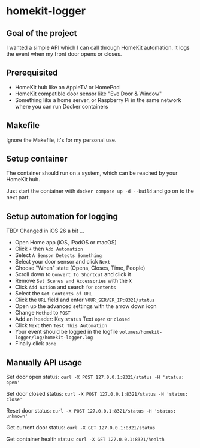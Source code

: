 # homekit-logger

## Goal of the project

I wanted a simple API which I can call through HomeKit automation. It logs the event when my front door opens or closes.

## Prerequisited

* HomeKit hub like an AppleTV or HomePod
* HomeKit compatible door sensor like "Eve Door & Window"
* Something like a home server, or Raspberry Pi in the same network where you can run Docker containers

## Makefile

Ignore the Makefile, it's for my personal use.

## Setup container

The container should run on a system, which can be reached by your HomeKit hub.

Just start the container with `docker compose up -d --build` and go on to the next part.

## Setup automation for logging

TBD: Changed in iOS 26 a bit ...

* Open Home app (iOS, iPadOS or macOS)
* Click `+` then `Add Automation`
* Select `A Sensor Detects Something`
* Select your door sensor and click `Next`
* Choose "When" state (Opens, Closes, Time, People)
* Scroll down to `Convert To Shortcut` and click it
* Remove `Set Scenes and Accessories` with the `X`
* Click `Add Action` and search for `contents`
* Select the `Get Contents of URL`
* Click the `URL` field and enter `YOUR_SERVER_IP:8321/status`
* Open up the advanced settings with the arrow down icon
* Change `Method` to `POST`
* Add an header: Key `status` Text `open` or `closed`
* Click `Next` then `Test This Automation`
* Your event should be logged in the logfile `volumes/homekit-logger/log/homekit-logger.log`
* Finally click `Done`

## Manually API usage

Set door open status: `curl -X POST 127.0.0.1:8321/status -H 'status: open'`

Set door closed status: `curl -X POST 127.0.0.1:8321/status -H 'status: close'`

Reset door status: `curl -X POST 127.0.0.1:8321/status -H 'status: unknown'`

Get current door status: `curl -X GET 127.0.0.1:8321/status`

Get container health status: `curl -X GET 127.0.0.1:8321/health`
